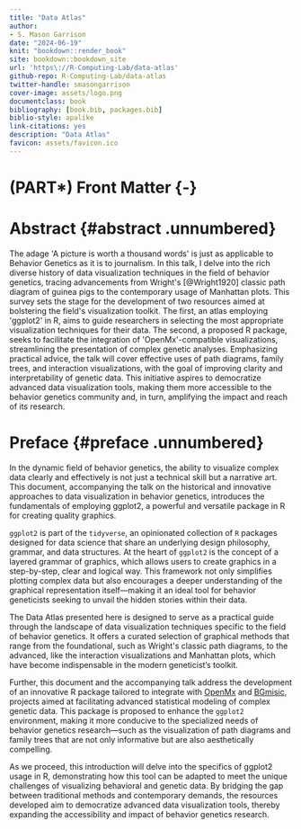 ```yaml
--- 
title: "Data Atlas"
author: 
- S. Mason Garrison
date: "2024-06-19"
knit: "bookdown::render_book"
site: bookdown::bookdown_site
url: 'https\://R-Computing-Lab/data-atlas'
github-repo: R-Computing-Lab/data-atlas
twitter-handle: smasongarrison
cover-image: assets/logo.png
documentclass: book
bibliography: [book.bib, packages.bib]
biblio-style: apalike
link-citations: yes
description: "Data Atlas"
favicon: assets/favicon.ico
---
```



# (PART\*) Front Matter {-}

# Abstract {#abstract .unnumbered}

The adage 'A picture is worth a thousand words' is just as applicable to Behavior Genetics as it is to journalism. In this talk, I delve into the rich diverse history of data visualization techniques in the field of behavior genetics, tracing advancements from Wright's [@Wright1920] classic path diagram of guinea pigs to the contemporary usage of Manhattan plots. This survey sets the stage for the development of two resources aimed at bolstering the field's visualization toolkit. The first, an atlas employing 'ggplot2' in R, aims to guide researchers in selecting the most appropriate visualization techniques for their data. The second, a proposed R package, seeks to facilitate the integration of 'OpenMx'-compatible visualizations, streamlining the presentation of complex genetic analyses. Emphasizing practical advice, the talk will cover effective uses of path diagrams, family trees, and interaction visualizations, with the goal of improving clarity and interpretability of genetic data. This initiative aspires to democratize advanced data visualization tools, making them more accessible to the behavior genetics community and, in turn, amplifying the impact and reach of its research.





# Preface {#preface .unnumbered}

In the dynamic field of behavior genetics, the ability to visualize complex data clearly and effectively is not just a technical skill but a narrative art. This document, accompanying the talk on the historical and innovative approaches to data visualization in behavior genetics, introduces the fundamentals of employing ggplot2, a powerful and versatile package in R for creating quality graphics.

`ggplot2` is part of the `tidyverse`, an opinionated collection of `R` packages designed for data science that share an underlying design philosophy, grammar, and data structures. At the heart of `ggplot2` is the concept of a layered grammar of graphics, which allows users to create graphics in a step-by-step, clear and logical way. This framework not only simplifies plotting complex data but also encourages a deeper understanding of the graphical representation itself—making it an ideal tool for behavior geneticists seeking to unvail the hidden stories within their data.

The Data Atlas presented here is designed to serve as a practical guide through the landscape of data visualization techniques specific to the field of behavior genetics. It offers a curated selection of graphical methods that range from the foundational, such as Wright's classic path diagrams, to the advanced, like the interaction visualizations and Manhattan plots, which have become indispensable in the modern geneticist’s toolkit.

Further, this document and the accompanying talk address the development of an innovative R package tailored to integrate with [OpenMx](https://openmx.ssri.psu.edu/) and [BGmisic](https://r-computing-lab.github.io/BGmisc/), projects aimed at facilitating advanced statistical modeling of complex genetic data. This package is proposed to enhance the `ggplot2` environment, making it more conducive to the specialized needs of behavior genetics research—such as the visualization of path diagrams and family trees that are not only informative but are also aesthetically compelling.

As we proceed, this introduction will delve into the specifics of ggplot2 usage in R, demonstrating how this tool can be adapted to meet the unique challenges of visualizing behavioral and genetic data. By bridging the gap between traditional methods and contemporary demands, the resources developed aim to democratize advanced data visualization tools, thereby expanding the accessibility and impact of behavior genetics research.

